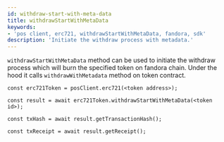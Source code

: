 ```yaml
---
id: withdraw-start-with-meta-data
title: withdrawStartWithMetaData
keywords: 
- 'pos client, erc721, withdrawStartWithMetaData, fandora, sdk'
description: 'Initiate the withdraw process with metadata.'
---
```


`withdrawStartWithMetaData` method can be used to initiate the withdraw process which will burn the specified token on fandora chain. Under the hood it calls `withdrawWithMetadata` method on token contract.


```
const erc721Token = posClient.erc721(<token address>);

const result = await erc721Token.withdrawStartWithMetaData(<token id>);

const txHash = await result.getTransactionHash();

const txReceipt = await result.getReceipt();

```
